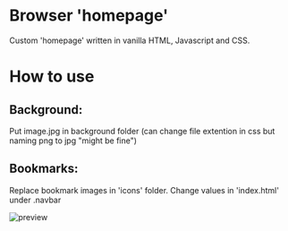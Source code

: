 # Browser 'homepage'
Custom 'homepage' written in vanilla HTML, Javascript and CSS.

# How to use
## Background: 
Put image.jpg in background folder (can change file extention in css but naming png to jpg "might be fine")
## Bookmarks: 
Replace bookmark images in 'icons' folder.
Change values in 'index.html' under .navbar

![preview](https://github.com/iDurpyDude12/homepage/assets/89787577/a7c8073f-7afd-440f-aff9-3f84e075174b)
